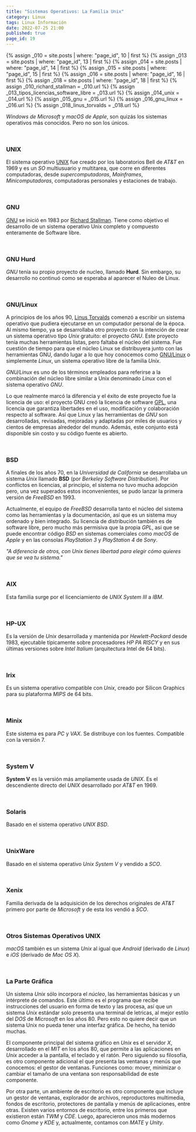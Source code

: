 ```yaml
---
title: "Sistemas Operativos: La Familia Unix"
category: Linux
tags: Linux Información
date: 2022-07-25 21:00
published: true
page_id: 19
---
```


{% assign _010 = site.posts | where: "page_id", 10 | first %}
{% assign _013 = site.posts | where: "page_id", 13 | first %}
{% assign _014 = site.posts | where: "page_id", 14 | first %}
{% assign _015 = site.posts | where: "page_id", 15 | first %}
{% assign _016 = site.posts | where: "page_id", 16 | first %}
{% assign _018 = site.posts | where: "page_id", 18 | first %}
{% assign _010_richard_stallman               = _010.url %}
{% assign _013_tipos_licencias_software_libre = _013.url %}
{% assign _014_unix                           = _014.url %}
{% assign _015_gnu                            = _015.url %}
{% assign _016_gnu_linux                      = _016.url %}
{% assign _018_linus_torvalds                 = _018.url %}

*Windows de Microsoft* y *macOS de Apple*, son quizás los sistemas operativos más conocidos. Pero no son los únicos.

<div id="Unix"><br></div>

### UNIX

El sistema operativo <a href="{{_014_unix}}">UNIX</a> fue creado por los laboratorios Bell de *AT&T* en 1969 y es un *SO* multiusuario y multitarea, que corre en diferentes computadoras, desde *supercomputadoras*, *Mainframes*, *Minicomputadoras*, computadoras personales y estaciones de trabajo.

<div id="GNU"><br></div>

### GNU

<a href="{{_015_gnu}}">GNU</a> se inició en 1983 por <a href="{{_010_richard_stallman}}">Richard Stallman</a>. Tiene como objetivo el desarrollo de un sistema operativo Unix completo y compuesto enteramente de Software libre.

<div id="GNU Hurd"><br></div>

### GNU Hurd

*GNU* tenía su propio proyecto de nucleo, llamado **Hurd**. Sin embargo, su desarrollo no continuó como se esperaba al aparecer el Nuleo de Linux.

<div id="GNU Linux"><br></div>

### GNU/Linux

A principios de los años 90, <a href="{{_018_linus_torvalds}}">Linus Torvalds</a> comenzó a escribir un sistema operativo que pudiera ejecutarse en un computador personal de la época. Al mismo tiempo, ya se desarrollaba otro proyecto con la intención de crear un sistema operativo tipo *Unix* gratuito: el proyecto *GNU*. Este proyecto tenía muchas herramientas listas, pero faltaba el núcleo del sistema. Fue cuestión de tiempo para que el núcleo Linux se distribuyera junto con las herramientas GNU, dando lugar a lo que hoy conocemos como <a href="{{_016_gnu_linux}}">GNU/Linux</a> o simplemente *Linux*, un sistema operativo libre de la familia *Unix*.

*GNU/Linux* es uno de los términos empleados para referirse a la combinación del núcleo libre similar a Unix denominado *Linux* con el sistema operativo *GNU*.

Lo que realmente marcó la diferencia y el éxito de este proyecto fue la licencia de uso: el proyecto GNU creó la licencia de software <a href="{{_013_tipos_licencias_software_libre}}#GNU LGPL">GPL</a>, una licencia que garantiza libertades en el uso, modificación y colaboración respecto al software. Así que Linux y las herramientas de *GNU* son desarrolladas, revisadas, mejoradas y adaptadas por miles de usuarios y cientos de empresas alrededor del mundo. Además, este conjunto está disponible sin costo y su código fuente es abierto.

<div id="BSD"><br></div>

### BSD

A finales de los años 70, en la *Universidad de California* se desarrollaba un sistema *Unix* llamado **BSD** (por *Berkeley Software Distribution*). Por conflictos en licencias, al principio, el sistema no tuvo mucha adopción pero, una vez superados estos inconvenientes, se pudo lanzar la primera versión de *FreeBSD* en 1993.

Actualmente, el equipo de *FreeBSD* desarrolla tanto el núcleo del sistema como las herramientas y la documentación, así que es un sistema muy ordenado y bien integrado. Su licencia de distribución también es de software libre, pero mucho más permisiva que la propia *GPL*, así que se puede encontrar código *BSD* en sistemas comerciales como *macOS* de *Apple* y en las consolas *PlayStation 3* y *PlayStation 4* de *Sony*.

*"A diferencia de otros, con Unix tienes libertad para elegir cómo quieres que se vea tu sistema."*

<div id="AIX"><br></div>

### AIX

Esta familia surge por el licenciamiento de *UNIX System III* a *IBM*.

<div id="HP-UX"><br></div>

### HP-UX

Es la versión de *Unix* desarrollada y mantenida por *Hewlett-Packard* desde 1983, ejecutable típicamente sobre procesadores *HP PA RISCY* y en sus últimas versiones sobre *Intel Italium* (arquitectura Intel de 64 bits).

<div id="Irix"><br></div>

### Irix

Es un sistema operativo compatible con *Unix*, creado por Silicon Graphics para su plataforma *MIPS* de 64 bits.

<div id="Minix"><br></div>

### Minix

Este sistema es para *PC* y *VAX*. Se distribuye con los fuentes. Compatible con la versión 7.

<div id="System V"><br></div>

### System V

**System V** es la versión más ampliamente usada de *UNIX*. Es el descendiente directo del *UNIX* desarrollado por *AT&T* en 1969.

<div id="Solaris"><br></div>

### Solaris

Basado en el sistema operativo *UNIX BSD*.

<div id="UnixWare"><br></div>

### UnixWare

Basado en el sistema operativo *Unix System V* y vendido a *SCO*.

<div id="Xenix"><br></div>

### Xenix

Familia derivada de la adquisición de los derechos originales de *AT&T* primero por parte de *Microsoft* y de esta los vendió a *SCO*.

<div id="Otros"><br></div>

### Otros Sistemas Operativos UNIX

*macOS* también es un sistema *Unix* al igual que *Android* (derivado de *Linux*) e *iOS* (derivado de *Mac OS X*).

<div id="GUI"><br></div>

### La Parte Gráfica

Un sistema *Unix* sólo incorpora el *núcleo*, las herramientas básicas y un intérprete de comandos. Este último es el programa que recibe instrucciones del usuario en forma de texto y las procesa, así que un sistema *Unix* estándar solo presenta una terminal de letricas, al mejor estilo del *DOS* de *Microsoft* en los años 80. Pero esto no quiere decir que un sistema Unix no pueda tener una interfaz gráfica. De hecho, ha tenido muchas.

El componente principal del sistema gráfico en *Unix* es el servidor *X*, desarrollado en el *MIT* en los años 80, que permite a las aplicaciones en *Unix* acceder a la pantalla, el teclado y el ratón. Pero siguiendo su filosofía, es otro componente adicional el que presenta las ventanas y menús que conocemos: el gestor de ventanas. Funciones como: mover, minimizar o cambiar el tamaño de una ventana son responsabilidad de este componente.

Por otra parte, un ambiente de escritorio es otro componente que incluye un gestor de ventanas, explorador de archivos, reproductores multimedia, fondos de escritorio, protectores de pantalla y menús de aplicaciones, entre otras.
Existen varios entornos de escritorio, entre los primeros que existieron están *TWM* y *CDE*. Luego, aparecieron unos más modernos como *Gnome* y *KDE* y, actualmente, contamos con *MATE* y *Unity*.